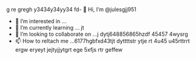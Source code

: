  g re gregh y3434y34yy34  fd- 👋 Hi, I’m @julesgjj951
- 👀 I’m interested in ...
- 🌱 I’m currently learning ... jt
- 💞️ I’m looking to collaborate on ...j dytj648856865hzdf 45457 4wysrg
- 📫 How to reltach me ...6177hgbfxd43tjt dyttttstr  ytje rt 4u45 u45rttrrt ergw eryeyt jejtyjjytgrt ege
5xfjs rtr geffew
<!---
julesgjj951/julesgjj951 is a ✨ special ✨ repository because its `README.md` (this file) appears on your GitHub profile.
You can click the Preview link to take a look at your changes.
--->
